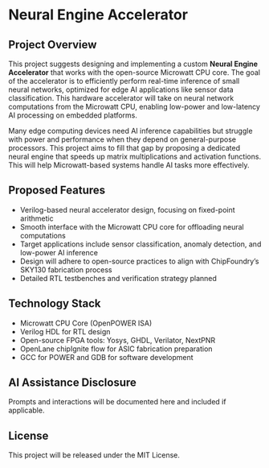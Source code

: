# Neural Engine Accelerator

## Project Overview
This project suggests designing and implementing a custom **Neural Engine Accelerator** that works with the open-source Microwatt CPU core. The goal of the accelerator is to efficiently perform real-time inference of small neural networks, optimized for edge AI applications like sensor data classification. This hardware accelerator will take on neural network computations from the Microwatt CPU, enabling low-power and low-latency AI processing on embedded platforms.

Many edge computing devices need AI inference capabilities but struggle with power and performance when they depend on general-purpose processors. This project aims to fill that gap by proposing a dedicated neural engine that speeds up matrix multiplications and activation functions. This will help Microwatt-based systems handle AI tasks more effectively.

## Proposed Features
- Verilog-based neural accelerator design, focusing on fixed-point arithmetic  
- Smooth interface with the Microwatt CPU core for offloading neural computations  
- Target applications include sensor classification, anomaly detection, and low-power AI inference  
- Design will adhere to open-source practices to align with ChipFoundry’s SKY130 fabrication process  
- Detailed RTL testbenches and verification strategy planned  

## Technology Stack
- Microwatt CPU Core (OpenPOWER ISA)  
- Verilog HDL for RTL design  
- Open-source FPGA tools: Yosys, GHDL, Verilator, NextPNR  
- OpenLane chipIgnite flow for ASIC fabrication preparation  
- GCC for POWER and GDB for software development   

## AI Assistance Disclosure
Prompts and interactions will be documented here and included if applicable.

## License
This project will be released under the MIT License.

